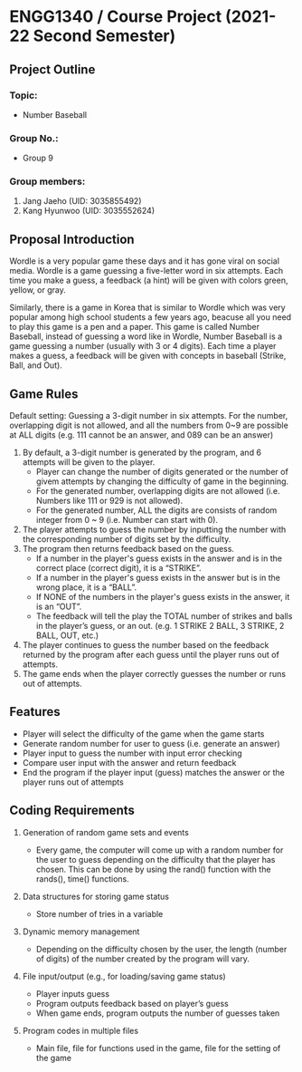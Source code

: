 # ENGG1340 / Course Project (2021-22 Second Semester)
## Project Outline
### Topic:
- Number Baseball
### Group No.:
- Group 9
### Group members:
1. Jang Jaeho (UID: 3035855492)
2. Kang Hyunwoo (UID: 3035552624)

## Proposal Introduction
Wordle is a very popular game these days and it has gone viral on social media. Wordle is a game guessing a five-letter word in six attempts. Each time you make a guess, a feedback (a hint) will be given with colors green, yellow, or gray.

Similarly, there is a game in Korea that is similar to Wordle which was very popular among high school students a few years ago, beacuse all you need to play this game is a pen and a paper. This game is called Number Baseball, instead of guessing a word like in Wordle, Number Baseball is a game guessing a number (usually with 3 or 4 digits). Each time a player makes a guess, a feedback will be given with concepts in baseball (Strike, Ball, and Out).

## Game Rules
Default setting: Guessing a 3-digit number in six attempts. For the number, overlapping digit is not allowed, and all the numbers from 0~9 are possible at ALL digits (e.g. 111 cannot be an answer, and 089 can be an answer)


1. By default, a 3-digit number is generated by the program, and 6 attempts will be given to the player.
    - Player can change the number of digits generated or the number of givem attempts by changing the difficulty of game in the beginning.
    - For the generated number, overlapping digits are not allowed (i.e. Numbers like 111 or 929 is not allowed).
    - For the generated number, ALL the digits are consists of random integer from 0 ~ 9 (i.e. Number can start with 0).
2. The player attempts to guess the number by inputting the number with the corresponding number of digits set by the difficulty.
3. The program then returns feedback based on the guess. 
    - If a number in the player's guess exists in the answer and is in the correct place (correct digit), it is a “STRIKE”.
    - If a number in the player's guess exists in the answer but is in the wrong place, it is a “BALL”.
    - If NONE of the numbers in the player's guess exists in the answer, it is an “OUT”.
	- The feedback will tell the play the TOTAL number of strikes and balls in the player’s guess, or an out. (e.g. 1 STRIKE 2 BALL, 3 STRIKE, 2 BALL, OUT, etc.)
4. The player continues to guess the number based on the feedback returned by the program after each guess until the player runs out of attempts. 
5. The game ends when the player correctly guesses the number or runs out of attempts.

## Features
- Player will select the difficulty of the game when the game starts
- Generate random number for user to guess (i.e. generate an answer)
- Player input to guess the number with input error checking
- Compare user input with the answer and return feedback
- End the program if the player input (guess) matches the answer or the player runs out of attempts

## Coding Requirements
1. Generation of random game sets and events
    - Every game, the computer will come up with a random number for the user to guess depending on the difficulty that the player has chosen. This can be done by using the rand() function with the rands(), time() functions.

2. Data structures for storing game status
    - Store number of tries in a variable

3. Dynamic memory management
    - Depending on the difficulty chosen by the user, the length (number of digits) of the number created by the program will vary.

4. File input/output (e.g., for loading/saving game status)
    - Player inputs guess
    - Program outputs feedback based on player’s guess
    - When game ends, program outputs the number of guesses taken

5. Program codes in multiple files
    - Main file, file for functions used in the game, file for the setting of the game

